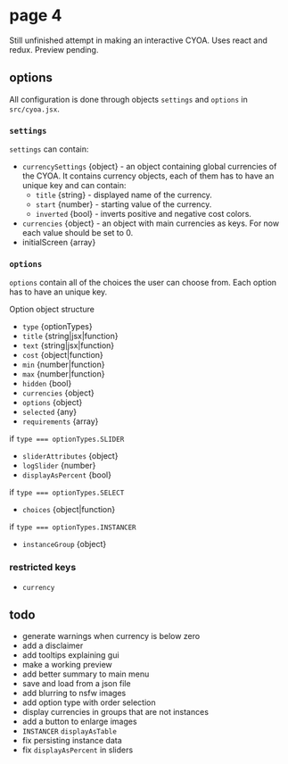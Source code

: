 # page 4
Still unfinished attempt in making an interactive CYOA. Uses react and redux. Preview pending.

## options
All configuration is done through objects `settings` and `options` in `src/cyoa.jsx`.

### `settings`
`settings` can contain:
- `currencySettings` {object} - an object containing global currencies of the CYOA. It contains currency objects, each of them has to have an unique key and can contain:
  - `title` {string} - displayed name of the currency.
  - `start` {number} - starting value of the currency.
  - `inverted` {bool} - inverts positive and negative cost colors.
- `currencies` {object} - an object with main currencies as keys. For now each value should be set to 0.
- initialScreen {array}

### `options`
`options` contain all of the choices the user can choose from. Each option has to have an unique key.

Option object structure
- `type` {optionTypes}
- `title` {string|jsx|function}
- `text` {string|jsx|function}
- `cost` {object|function}
- `min` {number|function}
- `max` {number|function}
- `hidden` {bool}
- `currencies` {object}
- `options` {object}
- `selected` {any}
- `requirements` {array}

if `type === optionTypes.SLIDER`
- `sliderAttributes` {object}
- `logSlider` {number}
- `displayAsPercent` {bool}

if `type === optionTypes.SELECT`
- `choices` {object|function}

if `type === optionTypes.INSTANCER`
- `instanceGroup` {object}

### restricted keys
- `currency`

## todo
- generate warnings when currency is below zero
- add a disclaimer
- add tooltips explaining gui
- make a working preview
- add better summary to main menu
- save and load from a json file
- add blurring to nsfw images
- add option type with order selection
- display currencies in groups that are not instances
- add a button to enlarge images
- `INSTANCER` `displayAsTable`
- fix persisting instance data
- fix `displayAsPercent` in sliders